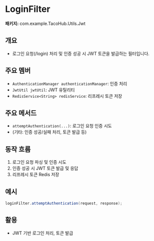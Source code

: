 # LoginFilter

**패키지:** com.example.TacoHub.Utils.Jwt

## 개요
- 로그인 요청(/login) 처리 및 인증 성공 시 JWT 토큰을 발급하는 필터입니다.

## 주요 멤버
- `AuthenticationManager authenticationManager`: 인증 처리
- `JwtUtil jwtUtil`: JWT 유틸리티
- `RedisService<String> redisService`: 리프레시 토큰 저장

## 주요 메서드
- `attemptAuthentication(...)`: 로그인 요청 인증 시도
- (기타: 인증 성공/실패 처리, 토큰 발급 등)

## 동작 흐름
1. 로그인 요청 파싱 및 인증 시도
2. 인증 성공 시 JWT 토큰 발급 및 응답
3. 리프레시 토큰 Redis 저장

## 예시
```java
loginFilter.attemptAuthentication(request, response);
```

## 활용
- JWT 기반 로그인 처리, 토큰 발급
